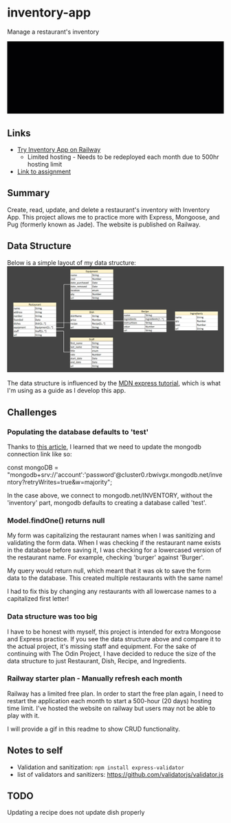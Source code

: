 # inventory-app
Manage a restaurant's inventory

![A gif of how the app works(To be created)](https://github.com/TYLPHE/TYLPHE/blob/main/readmeAssets/inventory-app.gif)

## Links
- [Try Inventory App on Railway](https://inventory-app-production-8918.up.railway.app/catalog)
  - Limited hosting - Needs to be redeployed each month due to 500hr hosting limit
- [Link to assignment](https://www.theodinproject.com/lessons/nodejs-inventory-application)

## Summary
Create, read, update, and delete a restaurant's inventory with Inventory App. This project allows me to practice more with Express, Mongoose, and Pug (formerly known as Jade). The website is published on Railway.

## Data Structure
Below is a simple layout of my data structure:
![data structure of Inventory App](https://github.com/TYLPHE/inventory-app/blob/main/readme-assets/inventory-application-structure-3.jpg)

The data structure is influenced by the [MDN express tutorial](https://developer.mozilla.org/en-US/docs/Learn/Server-side/Express_Nodejs/mongoose#designing_the_locallibrary_models), which is what I'm using as a guide as I develop this app.

## Challenges
### Populating the database defaults to 'test'
Thanks to [this article](https://stackoverflow.com/questions/61302342/mongodb-sets-my-database-to-test-automatically-how-to-change-it), I learned that we need to update the mongodb connection link like so:

const mongoDB = "mongodb+srv://'account':'password'@cluster0.rbwivgx.mongodb.net/inventory?retryWrites=true&w=majority";

In the case above, we connect to mongodb.net/INVENTORY, without the 'inventory' part, mongodb defaults to creating a database called 'test'.

### Model.findOne() returns null
My form was capitalizing the restaurant names when I was sanitizing and validating the form data. When I was checking if the restaurant name exists in the database before saving it, I was checking for a lowercased version of the restaurant name. For example, checking 'burger' against 'Burger'.

My query would return null, which meant that it was ok to save the form data to the database. This created multiple restaurants with the same name!

I had to fix this by changing any restaurants with all lowercase names to a capitalized first letter!

### Data structure was too big
I have to be honest with myself, this project is intended for extra Mongoose and Express practice. If you see the data structure above and compare it to the actual project, it's missing staff and equipment. For the sake of continuing with The Odin Project, I have decided to reduce the size of the data structure to just Restaurant, Dish, Recipe, and Ingredients.

### Railway starter plan - Manually refresh each month
Railway has a limited free plan. In order to start the free plan again, I need to restart the application each month to start a 500-hour (20 days) hosting time limit. I've hosted the website on railway but users may not be able to play with it.

I will provide a gif in this readme to show CRUD functionality.

## Notes to self
* Validation and sanitization: `npm install express-validator`
* list of validators and sanitizers: https://github.com/validatorjs/validator.js

## TODO
Updating a recipe does not update dish properly
